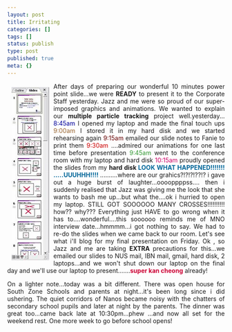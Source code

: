 ```yaml
---
layout: post
title: Irritating
categories: []
tags: []
status: publish
type: post
published: true
meta: {}
---
```

<p align="justify"><img border="0" vspace="10" align="left" src="/img/ppt.jpg" hspace="10" />After days of preparing our wonderful 10 minutes power point slide...we were <strong>READY</strong> to present it to the Corporate Staff yesterday. Jazz and me were so proud of our super-imposed graphics and animations. We wanted to explain our <strong>multiple particle tracking</strong> project well.yesterday...
<font color="#000099">8:45am </font>I opened my laptop and made the final touch ups
<font color="#996633">9:00am </font>I stored it in my hard disk and we started rehearsing again
<font color="#660000">9:15am </font>emailed our slide notes to Fanie to print them
<font color="#cc0000">9:30am</font> ....admired our animations for one last time before presentation
<font color="#339933">9:45am </font>went to the conference room with my laptop and hard disk
<font color="#cc0066">10:15am </font>proudly opened the slides from my <strong>hard disk</strong><strong>
</strong>
<strong><font color="#006699">LOOK WHAT HAPPENED!!!!!!! .....UUUHHH!!!!
</font></strong>..........where are our grahics?!?!?!??!? i gave out a huge burst of laughter...ooooppppss.... then i suddenly realised that Jazz was giving me the look that she wants to bash me up...but what the....ok i hurried to open my laptop. STILL GOT SOOOOOO MANY CROSSES!!!!!!!!!!
how?? why??? Everything just HAVE to go wrong when it has to....wonderful....this soooooo reminds me of MNO interview date...hmmmm...i got nothing to say. We had to re-do the slides when we came back to our room. Let's see what i'll blog for my final presentation on Friday. Ok , so Jazz and me are taking <strong>EXTRA </strong>precautions for this...we emailed our slides to NUS mail, IBN mail, gmail, hard disk, 2 laptops...and we won't shut down our laptop on the final day and we'll use our laptop to present.......<font color="#cc0033"><strong>super kan cheong</strong> </font>already!
<p align="justify">On a lighter note...today was a bit different. There was open house for South Zone Schools and parents at night...it's been long since i did ushering. The quiet corridors of Nanos became noisy with the chatters of secondary school pupils and later at night by the parents. The dinner was great too...came back late at 10:30pm...phew ...and now all set for the weekend rest. One more week to go before school opens!</p>
